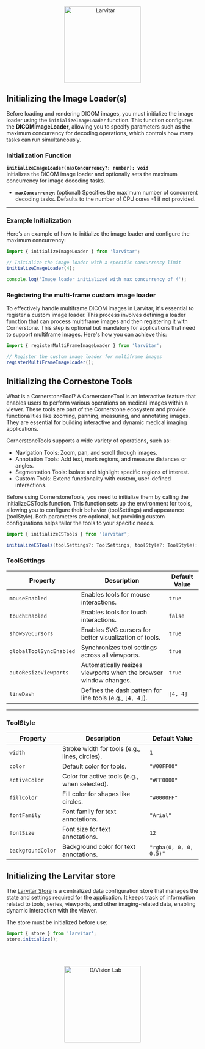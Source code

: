 <div style="text-align: center;">
    <img src="https://assets.pokemon.com/assets/cms2/img/pokedex/full/246.png" alt="Larvitar" height="200" />
</div>

## Initializing the Image Loader(s)

Before loading and rendering DICOM images, you must initialize the image loader using the `initializeImageLoader` function. This function configures the **DICOMImageLoader**, allowing you to specify parameters such as the maximum concurrency for decoding operations, which controls how many tasks can run simultaneously.

### Initialization Function

**`initializeImageLoader(maxConcurrency?: number): void`**  
Initializes the DICOM image loader and optionally sets the maximum concurrency for image decoding tasks.

- **`maxConcurrency`**: (optional) Specifies the maximum number of concurrent decoding tasks. Defaults to the number of CPU cores -1 if not provided.

---

### Example Initialization

Here’s an example of how to initialize the image loader and configure the maximum concurrency:

```typescript
import { initializeImageLoader } from 'larvitar';

// Initialize the image loader with a specific concurrency limit
initializeImageLoader(4);

console.log('Image loader initialized with max concurrency of 4');
```

### Registering the multi-frame custom image loader

To effectively handle multiframe DICOM images in Larvitar, it's essential to register a custom image loader. This process involves defining a loader function that can process multiframe images and then registering it with Cornerstone. 
This step is optional but mandatory for applications that need to support multiframe images.
Here's how you can achieve this:

```typescript
import { registerMultiFrameImageLoader } from 'larvitar';

// Register the custom image loader for multiframe images
registerMultiFrameImageLoader();
```

## Initializing the Cornestone Tools

What is a CornerstoneTool?
A CornerstoneTool is an interactive feature that enables users to perform various operations on medical images within a viewer. These tools are part of the Cornerstone ecosystem and provide functionalities like zooming, panning, measuring, and annotating images. They are essential for building interactive and dynamic medical imaging applications.

CornerstoneTools supports a wide variety of operations, such as:

- Navigation Tools: Zoom, pan, and scroll through images.
- Annotation Tools: Add text, mark regions, and measure distances or angles.
- Segmentation Tools: Isolate and highlight specific regions of interest.
- Custom Tools: Extend functionality with custom, user-defined interactions.

Before using CornerstoneTools, you need to initialize them by calling the initializeCSTools function. This function sets up the environment for tools, allowing you to configure their behavior (toolSettings) and appearance (toolStyle). Both parameters are optional, but providing custom configurations helps tailor the tools to your specific needs.

```typescript
import { initializeCSTools } from 'larvitar';

initializeCSTools(toolSettings?: ToolSettings, toolStyle?: ToolStyle): void
```

### ToolSettings

| Property                | Description                                                      | Default Value |
|-------------------------|------------------------------------------------------------------|---------------|
| `mouseEnabled`          | Enables tools for mouse interactions.                            | `true`        |
| `touchEnabled`          | Enables tools for touch interactions.                            | `false`       |
| `showSVGCursors`        | Enables SVG cursors for better visualization of tools.           | `true`        |
| `globalToolSyncEnabled` | Synchronizes tool settings across all viewports.                 | `true`        |
| `autoResizeViewports`   | Automatically resizes viewports when the browser window changes. | `true`        |
| `lineDash`              | Defines the dash pattern for line tools (e.g., `[4, 4]`).        | `[4, 4]`      |

---

### ToolStyle

| Property          | Description                                    | Default Value           |
|-------------------|------------------------------------------------|-------------------------|
| `width`           | Stroke width for tools (e.g., lines, circles). | `1`                     |
| `color`           | Default color for tools.                       | `"#00FF00"`             |
| `activeColor`     | Color for active tools (e.g., when selected).  | `"#FF0000"`             |
| `fillColor`       | Fill color for shapes like circles.            | `"#0000FF"`             |
| `fontFamily`      | Font family for text annotations.              | `"Arial"`               |
| `fontSize`        | Font size for text annotations.                | `12`                    |
| `backgroundColor` | Background color for text annotations.         | `"rgba(0, 0, 0, 0.5)"`  |

## Initializing the Larvitar store

The [Larvitar Store](../api/modules/store.md) is a centralized data configuration store that manages the state and settings required for the application. It keeps track of information related to tools, series, viewports, and other imaging-related data, enabling dynamic interaction with the viewer.

The store must be initialized before use:

```typescript
import { store } from 'larvitar';
store.initialize();
```

<br></br>

<div style="text-align: center;">
    <img src="https://press.r1-it.storage.cloud.it/logo_trasparent.png" alt="D/Vision Lab" height="200" />
</div>